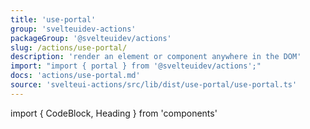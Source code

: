 ```yaml
---
title: 'use-portal'
group: 'svelteuidev-actions'
packageGroup: '@svelteuidev/actions'
slug: /actions/use-portal/
description: 'render an element or component anywhere in the DOM'
import: "import { portal } from '@svelteuidev/actions';"
docs: 'actions/use-portal.md'
source: 'svelteui-actions/src/lib/dist/use-portal/use-portal.ts'
---
```


import { CodeBlock, Heading } from 'components'

<Heading />
